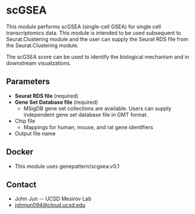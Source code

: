 # scGSEA

This module performs scGSEA (single-cell GSEA) for single cell transcriptomics data. This module is intended to be used subsequent to Seurat.Clustering module and the user can supply the Seurat RDS file from the Seurat.Clustering module.

The scGSEA score can be used to identify the biological mechanism and in downstream visualzations.

## Parameters
- **Seurat RDS file** (required)
- **Gene Set Database file** (required)
  - MSigDB gene set collections are available. Users can supply independent gene set database file in GMT format.
- Chip file
  - Mappings for human, mouse, and rat gene identifiers
- Output file name

## Docker
- This module uses genepattern/scgsea:v0.1

## Contact
- John Jun -- UCSD Mesirov Lab
- johnjun094@cloud.ucsd.edu


